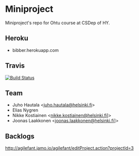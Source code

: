 # Miniproject

Miniproject's repo for Ohtu course at CSDep of HY.

## Heroku
* bibber.herokuapp.com

## Travis
[![Build Status](https://travis-ci.org/LosGonas/miniproject.png)](https://travis-ci.org/LosGonas/miniproject)

## Team

* Juho Hautala <[juho.hautala@helsinki.fi][juhomail]>
* Elias Nygren
* Nikke Kostiainen <[nikke.kostiainen@helsinki.fi][nikgmail]]>
* Joonas Laakkonen <[joonas.laakkonen@helsinki.fi][jonemail]]>

[juhomail]: mailto:juho.hautal@helsinki.fi
[jonemail]: mailto:joonas.laakkonen@helsinki.fi
[nikgmail]: mailto:nikke.kostiainen@helsinki.fi

## Backlogs

http://agilefant.jamo.io/agilefant/editProject.action?projectId=3
